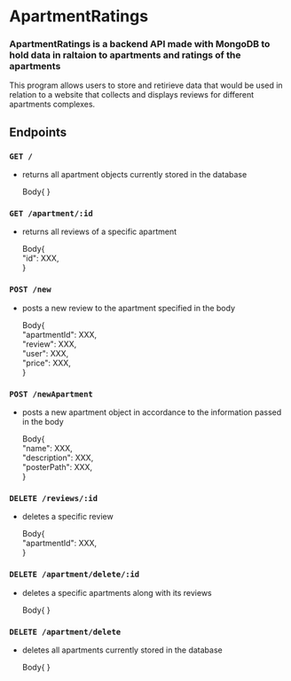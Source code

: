 # ApartmentRatings

### ApartmentRatings is a backend API made with MongoDB to hold data in raltaion to apartments and ratings of the apartments

This program allows users to store and retirieve data that would be used in relation to a website that collects and displays reviews for different apartments complexes.


## Endpoints 

### `GET /`
* returns all apartment objects currently stored in the database  
  
  Body{ }


### `GET /apartment/:id`
* returns all reviews of a specific apartment  
  
  Body{  
"id": XXX,    
}

### `POST /new`  
* posts a new review to the apartment specified in the body   
  
  Body{  
"apartmentId": XXX,  
"review": XXX,  
"user": XXX,  
"price": XXX,  
}  

### `POST /newApartment`
* posts a new apartment object in accordance to the information passed in the body  
  
  Body{  
"name": XXX,  
"description": XXX,  
"posterPath": XXX,  
}

### `DELETE /reviews/:id`  
* deletes a specific review    
  
  Body{    
"apartmentId": XXX,  
}

### `DELETE /apartment/delete/:id`
* deletes a specific apartments along with its reviews    
  
  Body{ }   

### `DELETE /apartment/delete`
* deletes all apartments currently stored in the database  
  
  Body{ }  

